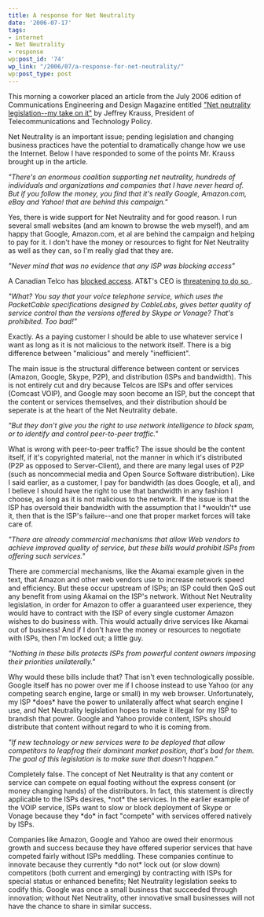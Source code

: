 ```yaml
---
title: A response for Net Neutrality
date: '2006-07-17'
tags:
- internet
- Net Neutrality
- response
wp:post_id: '74'
wp_link: "/2006/07/a-response-for-net-neutrality/"
wp:post_type: post
---
```


This morning a coworker placed an article from the July 2006 edition of Communications Engineering and Design Magazine entitled ["Net neutrality legislation--my take on it"](http://www.cedmagazine.com/article/CA6348436.html) by Jeffrey Krauss, President of Telecommunications and Technology Policy.

Net Neutrality is an important issue; pending legislation and changing business practices have the potential to dramatically change how we use the Internet. Below I have responded to some of the points Mr. Krauss brought up in the article.

_"There's an enormous coalition supporting net neutrality, hundreds of individuals and organizations and companies that I have never heard of. But if you follow the money, you find that it's really Google, Amazon.com, eBay and Yahoo! that are behind this campaign."_

Yes, there is wide support for Net Neutrality and for good reason. I run several small websites (and am known to browse the web myself), and am happy that Google, Amazon.com, et al are behind the campaign and helping to pay for it. I don't have the money or resources to fight for Net Neutrality as well as they can, so I'm really glad that they are.

_"Never mind that was no evidence that any ISP was blocking access"_

A Canadian Telco has [blocked access](http://www.edmontonsun.com/News/Canada/2005/07/24/1145417-sun.html). AT&T's CEO is [threatening to do so ](http://www.ft.com/cms/s/3ced445e-91c5-11da-bab9-0000779e2340.html).

_"What? You say that your voice telephone service, which uses the PacketCable specifications designed by CableLabs, gives better quality of service control than the versions offered by Skype or Vonage? That's prohibited. Too bad!"_

Exactly. As a paying customer I should be able to use whatever service I want as long as it is not malicious to the network itself. There is a big difference between "malicious" and merely "inefficient".

The main issue is the structural difference between content or services (Amazon, Google, Skype, P2P), and distribution (ISPs and bandwidth). This is not entirely cut and dry because Telcos are ISPs and offer services (Comcast VOIP), and Google may soon become an ISP, but the concept that the content or services themselves, and their distribution should be seperate is at the heart of the Net Neutrality debate.

_"But they don't give you the right to use network intelligence to block spam, or to identify and control peer-to-peer traffic."_

What is wrong with peer-to-peer traffic? The issue should be the content itself, if it's copyrighted material, not the manner in which it's distributed (P2P as opposed to Server-Client), and there are many legal uses of P2P (such as noncommecial media and Open Source Software distribution). Like I said earlier, as a customer, I pay for bandwidth (as does Google, et al), and I believe I should have the right to use that bandwidth in any fashion I choose, as long as it is not malicious to the network. If the issue is that the ISP has oversold their bandwidth with the assumption that I \*wouldn't\* use it, then that is the ISP's failure--and one that proper market forces will take care of.

_"There are already commercial mechanisms that allow Web vendors to achieve improved quality of service, but these bills would prohibit ISPs from offering such services."_

There are commercial mechanisms, like the Akamai example given in the text, that Amazon and other web vendors use to increase network speed and efficiency. But these occur upstream of ISPs; an ISP could then QoS out any benefit from using Akamai on the ISP's network. Without Net Neutrality legislation, in order for Amazon to offer a guaranteed user experience, they would have to contract with the ISP of every single customer Amazon wishes to do business with. This would actually drive services like Akamai out of business! And if I don't have the money or resources to negotiate with ISPs, then I'm locked out; a little guy.

_"Nothing in these bills protects ISPs from powerful content owners imposing their priorities unilaterally."_

Why would these bills include that? That isn't even technologically possible. Google itself has no power over me if I choose instead to use Yahoo (or any competing search engine, large or small) in my web browser. Unfortunately, my ISP \*does\* have the power to unilaterally affect what search engine I use, and Net Neutrality legislation hopes to make it illegal for my ISP to brandish that power. Google and Yahoo provide content, ISPs should distribute that content without regard to who it is coming from.

_"If new technology or new services were to be deployed that allow competitors to leapfrog their dominant market position, that's bad for them. The goal of this legislation is to make sure that doesn't happen."_

Completely false. The concept of Net Neutrality is that any content or service can compete on equal footing without the express consent (or money changing hands) of the distributors. In fact, this statement is directly applicable to the ISPs desires, \*not\* the services. In the earlier example of the VOIP service, ISPs want to slow or block deployment of Skype or Vonage because they \*do\* in fact "compete" with services offered natively by ISPs.

Companies like Amazon, Google and Yahoo are owed their enormous growth and success because they have offered superior services that have competed fairly without ISPs meddling. These companies continue to innovate because they currently \*do not\* lock out (or slow down) competitors (both current and emerging) by contracting with ISPs for special status or enhanced benefits; Net Neutrality legislation seeks to codify this. Google was once a small business that succeeded through innovation; without Net Neutrality, other innovative small businesses will not have the chance to share in similar success.
